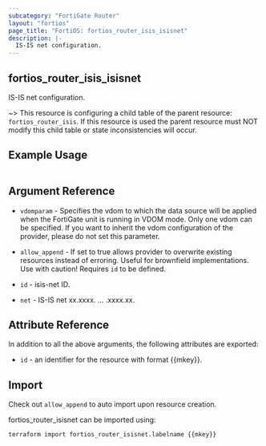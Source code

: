 ```yaml
---
subcategory: "FortiGate Router"
layout: "fortios"
page_title: "FortiOS: fortios_router_isis_isisnet"
description: |-
  IS-IS net configuration.
---
```


## fortios_router_isis_isisnet
IS-IS net configuration.

~> This resource is configuring a child table of the parent resource: `fortios_router_isis`. If this resource is used the parent resource must NOT modify this child table or state inconsistencies will occur.


## Example Usage

```hcl

```

## Argument Reference
* `vdomparam` - Specifies the vdom to which the data source will be applied when the FortiGate unit is running in VDOM mode. Only one vdom can be specified. If you want to inherit the vdom configuration of the provider, please do not set this parameter.
* `allow_append` - If set to true allows provider to overwrite existing resources instead of erroring. Useful for brownfield implementations. Use with caution! Requires `id` to be defined.

* `id` - isis-net ID.
* `net` - IS-IS net xx.xxxx. ... .xxxx.xx.

## Attribute Reference

In addition to all the above arguments, the following attributes are exported:
* `id` - an identifier for the resource with format {{mkey}}.

## Import

Check out `allow_append` to auto import upon resource creation.

fortios_router_isisnet can be imported using:
```sh
terraform import fortios_router_isisnet.labelname {{mkey}}
```
